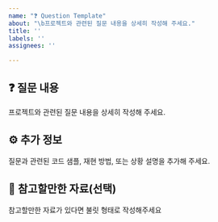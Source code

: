 ```yaml
---
name: "❓ Question Template"
about: "\b프로젝트와 관련된 질문 내용을 상세히 작성해 주세요."
title: ''
labels: ''
assignees: ''

---
```


## ❓ 질문 내용

프로젝트와 관련된 질문 내용을 상세히 작성해 주세요.

## ⚙️ 추가 정보

질문과 관련된 코드 샘플, 재현 방법, 또는 상황 설명을 추가해 주세요.

## 📝 참고할만한 자료(선택)

참고할만한 자료가 있다면 불릿 형태로 작성해주세요
